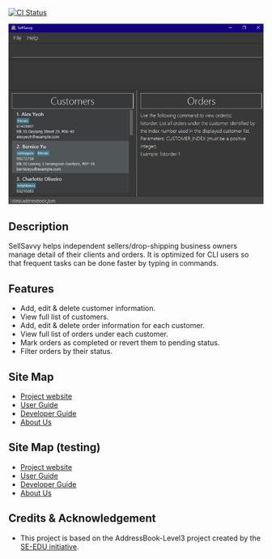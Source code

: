 [![CI Status](https://github.com/AY2425S1-CS2103T-F14a-2/tp/actions/workflows/gradle.yml/badge.svg)](https://github.com/AY2425S1-CS2103T-F14a-2/tp/actions)

![Ui](docs/images/Ui.png)


## Description
SellSavvy helps independent sellers/drop-shipping business owners manage detail of their clients and orders.
It is optimized for CLI users so that frequent tasks can be done faster by typing in commands.

## Features
- Add, edit & delete customer information.
- View full list of customers.
- Add, edit & delete order information for each customer.
- View full list of orders under each customer.
- Mark orders as completed or revert them to pending status.
- Filter orders by their status.

## Site Map
- [Project website](ay2425s1-cs2103t-f14a-2.github.io/tp/)
- [User Guide](ay2425s1-cs2103t-f14a-2.github.io/tp/UserGuide)
- [Developer Guide](ay2425s1-cs2103t-f14a-2.github.io/tp/DeveloperGuide)
- [About Us](ay2425s1-cs2103t-f14a-2.github.io/tp/AboutUs)

## Site Map (testing)
- [Project website](https://ay2425s1-cs2103t-f14a-2.github.io/tp/)
- [User Guide](https://ay2425s1-cs2103t-f14a-2.github.io/tp/UserGuide.html)
- [Developer Guide](https://ay2425s1-cs2103t-f14a-2.github.io/tp/DeveloperGuide.html)
- [About Us](https://ay2425s1-cs2103t-f14a-2.github.io/tp/AboutUs.html)


## Credits & Acknowledgement
* This project is based on the AddressBook-Level3 project created by the [SE-EDU initiative](https://se-education.org).
